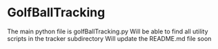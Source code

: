 # GolfBallTracking

The main python file is golfBallTracking.py
Will be able to find all utility scripts in the tracker subdirectory
Will update the README.md file soon
